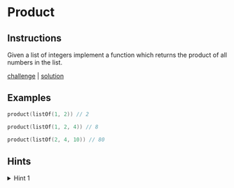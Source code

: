 # Product

## Instructions

Given a list of integers implement a function which returns the product of all numbers in the list.

[challenge](challenge.kt) | [solution](solution.kt)

## Examples

```kotlin
product(listOf(1, 2)) // 2

product(listOf(1, 2, 4)) // 8

product(listOf(2, 4, 10)) // 80
```

## Hints

<details>
<summary>Hint 1</summary>
You can user recursion
</details>
